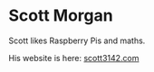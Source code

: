 # Scott Morgan

Scott likes Raspberry Pis and maths.

His website is here: [scott3142.com](http://scott3142.com)
